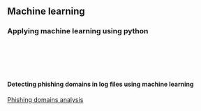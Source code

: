 ## Machine learning 
### Applying machine learning using python
<br/>
<br/>
<br/>
<br/>

#### Detecting phishing domains in log files using machine learning
[Phishing domains analysis](https://github.com/Paradoxxs/Paradoxxs.github.io/blob/main/Phishing_domains_analysis.ipynb)
